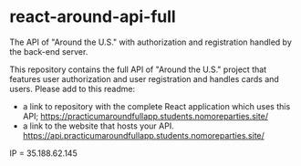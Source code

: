 # react-around-api-full

The API of "Around the U.S." with authorization and registration handled by the back-end server.

This repository contains the full API of "Around the U.S." project that features user authorization and user registration and handles cards and users. Please add to this readme:

- a link to repository with the complete React application which uses this API;
  https://practicumaroundfullapp.students.nomoreparties.site/
- a link to the website that hosts your API.
  https://api.practicumaroundfullapp.students.nomoreparties.site/

IP = 35.188.62.145
